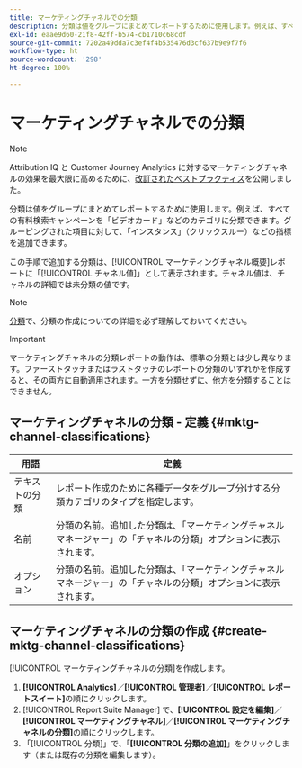```yaml
---
title: マーケティングチャネルでの分類
description: 分類は値をグループにまとめてレポートするために使用します。例えば、すべての有料検索キャンペーンを「ビデオカード」などのカテゴリに分類できます。グルーピングされた項目に対して、「インスタンス」（クリックスルー）などの指標を追加できます。
exl-id: eaae9d60-21f8-42ff-b574-cb1710c68cdf
source-git-commit: 7202a49dda7c3ef4f4b535476d3cf637b9e9f7f6
workflow-type: ht
source-wordcount: '298'
ht-degree: 100%

---
```


# マーケティングチャネルでの分類

>[!NOTE]
>
>Attribution IQ と Customer Journey Analytics に対するマーケティングチャネルの効果を最大限に高めるために、[改訂されたベストプラクティス](/help/components/c-marketing-channels/mchannel-best-practices.md)を公開しました。

分類は値をグループにまとめてレポートするために使用します。例えば、すべての有料検索キャンペーンを「ビデオカード」などのカテゴリに分類できます。グルーピングされた項目に対して、「インスタンス」（クリックスルー）などの指標を追加できます。

この手順で追加する分類は、[!UICONTROL マーケティングチャネル概要]レポートに「[!UICONTROL チャネル値]」として表示されます。チャネル値は、チャネルの詳細では未分類の値です。

>[!NOTE]
>
>[分類](/help/components/classifications/c-classifications.md)で、分類の作成についての詳細を必ず理解しておいてください。

>[!IMPORTANT]
>
>マーケティングチャネルの分類レポートの動作は、標準の分類とは少し異なります。ファーストタッチまたはラストタッチのレポートの分類のいずれかを作成すると、その両方に自動適用されます。一方を分類せずに、他方を分類することはできません。

## マーケティングチャネルの分類 - 定義 {#mktg-channel-classifications}

| 用語 | 定義 |
|--- |--- |
| テキストの分類 | レポート作成のために各種データをグループ分けする分類カテゴリのタイプを指定します。 |
| 名前 | 分類の名前。追加した分類は、「マーケティングチャネルマネージャー」の「チャネルの分類」オプションに表示されます。 |
| オプション | 分類の名前。追加した分類は、「マーケティングチャネルマネージャー」の「チャネルの分類」オプションに表示されます。 |

## マーケティングチャネルの分類の作成 {#create-mktg-channel-classifications}

[!UICONTROL マーケティングチャネルの分類]を作成します。

1. **[!UICONTROL Analytics]**／**[!UICONTROL 管理者]**／**[!UICONTROL レポートスイート]**&#x200B;の順にクリックします。
1. [!UICONTROL Report Suite Manager] で、**[!UICONTROL 設定を編集]**／**[!UICONTROL マーケティングチャネル]**／**[!UICONTROL マーケティングチャネルの分類]**&#x200B;の順にクリックします。
1. 「[!UICONTROL 分類]」で、「**[!UICONTROL 分類の追加]**」をクリックします（または既存の分類を編集します）。
